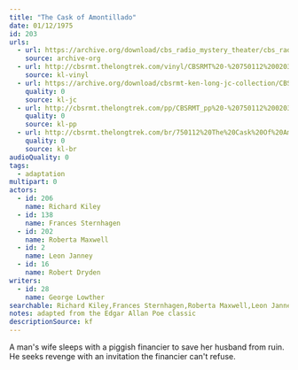 ```yaml
---
title: "The Cask of Amontillado"
date: 01/12/1975
id: 203
urls: 
  - url: https://archive.org/download/cbs_radio_mystery_theater/cbs_radio_mystery_theater-0201-0250.zip/cbs_radio_mystery_theater-0201-0250%2Fcbsrmt_0203_the_cask_of_amontillado.mp3
    source: archive-org
  - url: http://cbsrmt.thelongtrek.com/vinyl/CBSRMT%20-%20750112%200203%20The%20Cask%20Of%20Amontillado_afrts.mp3
    source: kl-vinyl
  - url: https://archive.org/download/cbsrmt-ken-long-jc-collection/CBSRMT - 750112 0203 Cask of Amontillado vbr -intro gaps na a_jc.mp3
    quality: 0
    source: kl-jc
  - url: http://cbsrmt.thelongtrek.com/pp/CBSRMT_pp%20-%20750112%200203%20The%20Cask%20of%20Amontillado.mp3
    quality: 0
    source: kl-pp
  - url: http://cbsrmt.thelongtrek.com/br/750112%20The%20Cask%20Of%20Amontillado%20-%20WOR.mp3
    quality: 0
    source: kl-br
audioQuality: 0
tags: 
  - adaptation
multipart: 0
actors:  
  - id: 206
    name: Richard Kiley  
  - id: 138
    name: Frances Sternhagen  
  - id: 202
    name: Roberta Maxwell  
  - id: 2
    name: Leon Janney  
  - id: 16
    name: Robert Dryden
writers:  
  - id: 28
    name: George Lowther
searchable: Richard Kiley,Frances Sternhagen,Roberta Maxwell,Leon Janney,Robert Dryden George Lowther
notes: adapted from the Edgar Allan Poe classic
descriptionSource: kf
---
```

A man's wife sleeps with a piggish financier to save her husband from ruin. He seeks revenge with an invitation the financier can't refuse.